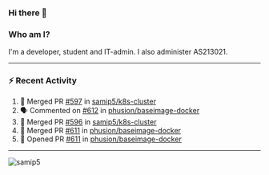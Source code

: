 ### Hi there 👋

### Who am I?
I'm a developer, student and IT-admin. I also administer AS213021.

---
### :zap: Recent Activity
<!--START_SECTION:activity-->
1. 🎉 Merged PR [#597](https://github.com/samip5/k8s-cluster/pull/597) in [samip5/k8s-cluster](https://github.com/samip5/k8s-cluster)
2. 🗣 Commented on [#612](https://github.com/phusion/baseimage-docker/issues/612) in [phusion/baseimage-docker](https://github.com/phusion/baseimage-docker)
3. 🎉 Merged PR [#596](https://github.com/samip5/k8s-cluster/pull/596) in [samip5/k8s-cluster](https://github.com/samip5/k8s-cluster)
4. 🎉 Merged PR [#611](https://github.com/phusion/baseimage-docker/pull/611) in [phusion/baseimage-docker](https://github.com/phusion/baseimage-docker)
5. 💪 Opened PR [#611](https://github.com/phusion/baseimage-docker/pull/611) in [phusion/baseimage-docker](https://github.com/phusion/baseimage-docker)
<!--END_SECTION:activity-->
---

<img align="center" src="https://github-readme-stats.vercel.app/api?username=samip5&show_icons=true" alt="samip5" />

